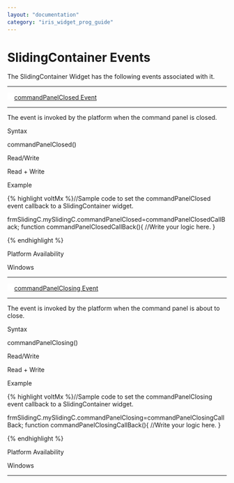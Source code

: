 ```yaml
---
layout: "documentation"
category: "iris_widget_prog_guide"
---
```

                              


SlidingContainer Events
=======================

The SlidingContainer Widget has the following events associated with it.

* * *

[![Closed](../Skins/Default/Stylesheets/Images/transparent.gif)](javascript:void(0);)[commandPanelClosed Event](javascript:void(0);)

* * *

The event is invoked by the platform when the command panel is closed.

Syntax

commandPanelClosed()

Read/Write

Read + Write

Example

{% highlight voltMx %}//Sample code to set the commandPanelClosed event callback to a SlidingContainer widget.

frmSlidingC.mySlidingC.commandPanelClosed=commandPanelClosedCallBack;
function commandPanelClosedCallBack(){
  //Write your logic here.
 }

{% endhighlight %}

Platform Availability

Windows

* * *

[![Closed](../Skins/Default/Stylesheets/Images/transparent.gif)](javascript:void(0);)[commandPanelClosing Event](javascript:void(0);)

* * *

The event is invoked by the platform when the command panel is about to close.

Syntax

commandPanelClosing()

Read/Write

Read + Write

Example

{% highlight voltMx %}//Sample code to set the commandPanelClosing event callback to a SlidingContainer widget.

frmSlidingC.mySlidingC.commandPanelClosing=commandPanelClosingCallBack;
function commandPanelClosingCallBack(){
  //Write your logic here.
 }

{% endhighlight %}

Platform Availability

Windows

* * *

